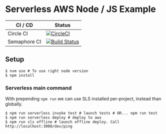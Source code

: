 Serverless AWS Node / JS Example
================================

| CI / CD | Status |
| ------- | ------ |
| Circle CI | [![CircleCI](https://circleci.com/gh/sineverba/serverless-aws-js.svg?style=svg)](https://circleci.com/gh/sineverba/serverless-aws-js) |
| Semaphore CI | [![Build Status](https://sineverba.semaphoreci.com/badges/serverless-aws-js/branches/master.svg)](https://sineverba.semaphoreci.com/projects/serverless-aws-js) |

## Setup

```shell
$ nvm use # To use right node version
$ npm install
```

### Serverless main command

With prepending `npm run` we can use SLS installed per-project, instead than globally.

```shell
$ npm run serverless invoke test # launch tests # OR... npm run test
$ npm run serverless deploy # deploy to aws
$ npm run sls offline # launch offline deploy. Call http://localhost:3000/dev/ping
```